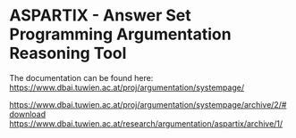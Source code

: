 # ASPARTIX - Answer Set Programming Argumentation Reasoning Tool
The documentation can be found here: https://www.dbai.tuwien.ac.at/proj/argumentation/systempage/

https://www.dbai.tuwien.ac.at/proj/argumentation/systempage/archive/2/#download
https://www.dbai.tuwien.ac.at/research/argumentation/aspartix/archive/1/
